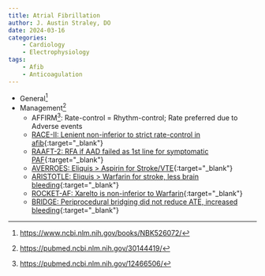 ```yaml
---
title: Atrial Fibrillation
author: J. Austin Straley, DO
date: 2024-03-16
categories:
    - Cardiology
    - Electrophysiology
tags:
    - Afib
    - Anticoagulation
---
```

- General[^1]
- Management[^2]
    - AFFIRM[^3]: Rate-control = Rhythm-control; Rate preferred due to Adverse events
    - [RACE-II: Lenient non-inferior to strict rate-control in afib](https://pubmed.ncbi.nlm.nih.gov/20231232/){:target="_blank"}
    - [RAAFT-2: RFA if AAD failed as 1st line for symptomatic PAF](https://pubmed.ncbi.nlm.nih.gov/24549549/){:target="_blank"}
    - [AVERROES: Eliquis > Aspirin for Stroke/VTE](https://pubmed.ncbi.nlm.nih.gov/21309657/){:target="_blank"}
    - [ARISTOTLE: Eliquis > Warfarin for stroke, less brain bleeding](https://pubmed.ncbi.nlm.nih.gov/21870978/){:target="_blank"}
    - [ROCKET-AF: Xarelto is non-inferior to Warfarin](https://pubmed.ncbi.nlm.nih.gov/21830957/){:target="_blank"}
    - [BRIDGE: Periprocedural bridging did not reduce ATE, increased bleeding](https://pubmed.ncbi.nlm.nih.gov/26095867/){:target="_blank"}

[^1]: https://www.ncbi.nlm.nih.gov/books/NBK526072/
[^2]: https://pubmed.ncbi.nlm.nih.gov/30144419/
[^3]: https://pubmed.ncbi.nlm.nih.gov/12466506/